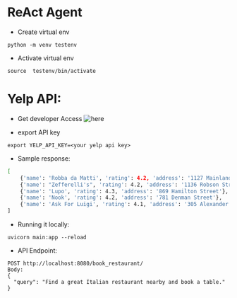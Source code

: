 # ReAct Agent

- Create virtual env

```
python -m venv testenv
```

- Activate virtual env

```
source  testenv/bin/activate
```

# Yelp API:

- Get developer Access ![here](https://www.yelp.com/developers/v3/manage_app)

- export API key

```
export YELP_API_KEY=<your yelp api key>
```

- Sample response:
```bash
[
    {'name': 'Robba da Matti', 'rating': 4.2, 'address': '1127 Mainland Street'}, 
    {'name': "Zefferelli's", 'rating': 4.2, 'address': '1136 Robson Street'}, 
    {'name': 'Lupo', 'rating': 4.3, 'address': '869 Hamilton Street'}, 
    {'name': 'Nook', 'rating': 4.2, 'address': '781 Denman Street'}, 
    {'name': 'Ask For Luigi', 'rating': 4.1, 'address': '305 Alexander Street'}
]
```


- Running it locally:

```
uvicorn main:app --reload
```

- API Endpoint:

```
POST http://localhost:8080/book_restaurant/
Body:
{
  "query": "Find a great Italian restaurant nearby and book a table."
}
```